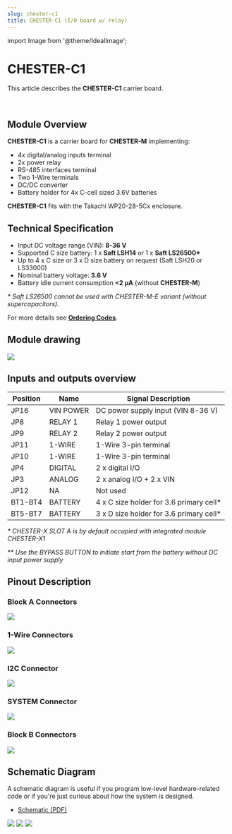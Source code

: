 ```yaml
---
slug: chester-c1
title: CHESTER-C1 (I/O board w/ relay)
---
```

import Image from '@theme/IdealImage';

# CHESTER-C1
This article describes the **CHESTER-C1** carrier board.

<div class="container">
  <div class="row">
    <div class="col col--8">
      <div><Image img={require('./chester-c1-top.png')} /></div>
    </div>
    <div class="col col--10">
    </div>
  </div>
</div>
<br />

## Module Overview

**CHESTER-C1** is a carrier board for **CHESTER-M** implementing:
- 4x digital/analog inputs terminal
- 2x power relay
- RS-485 interfaces terminal
- Two 1-Wire terminals
- DC/DC converter
- Battery holder for 4x C-cell sized 3.6V batteries

**CHESTER-C1** fits with the Takachi WP20-28-5Cx enclosure.

## Technical Specification

* Input DC voltage range (VIN): **8-36 V**
* Supported C size battery: 1 x **Saft LSH14** or 1 x **Saft LS26500\***
* Up to 4 x C size or 3 x D size battery on request (Saft LSH20 or LS33000)
* Nominal battery voltage: **3.6 V**
* Battery idle current consumption **&lt;2 μA** (without **CHESTER-M**)

_\* Saft LS26500 cannot be used with CHESTER-M-E variant (without supercapacitors)._

For more details see [**Ordering Codes**](../ordering-codes.md#chester-m).

## Module drawing

![](chester-c1.png)

## Inputs and outputs overview

| Position | Name      | Signal Description                      |
| -------- | --------- | --------------------------------------- |
| JP16     | VIN POWER | DC power supply input (VIN 8-36 V)      |
| JP8      | RELAY 1   | Relay 1 power output                    |
| JP9      | RELAY 2   | Relay 2 power output                    |
| JP11     | 1-WIRE    | 1-Wire 3-pin terminal                   |
| JP10     | 1-WIRE    | 1-Wire 3-pin terminal                   |
| JP4      | DIGITAL   | 2 x digital I/O                         |
| JP3      | ANALOG    | 2 x analog I/O + 2 x VIN                |
| JP12     | NA        | Not used                                |
| BT1-BT4  | BATTERY   | 4 x C size holder for 3.6 primary cell* |
| BT5-BT7  | BATTERY   | 3 x D size holder for 3.6 primary cell* |


_\* CHESTER-X SLOT A is by default occupied with integrated module CHESTER-X1_

_\** Use the BYPASS BUTTON to initiate start from the battery without DC input power supply_

## Pinout Description

### Block A Connectors

![](block-a.png)

### 1-Wire Connectors

![](1-wire.png)

### I2C Connector

![](i2c.png)

### SYSTEM Connector

![](system.png)

### Block B Connectors

![](block-b.png)

## Schematic Diagram

A schematic diagram is useful if you program low-level hardware-related code or if you're just curious about how the system is designed.

- [Schematic (PDF)](schematics/hio-chester-c1-r1.1.pdf)

<!--
- [TODO Interactive PCB connector, part, testpoint and signal browser]
-->

![](schematics/hio-chester-c1-r1.1-1.png)
![](schematics/hio-chester-c1-r1.1-2.png)
![](schematics/hio-chester-c1-r1.1-3.png)



